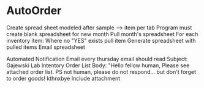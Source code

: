 # AutoOrder
Create spread sheet modeled after sample --> item per tab
Program must create blank spreadsheet for new month
Pull month's spreadsheet 
For each inventory item:
  Where no "YES" exists
  pull item
Generate spreadsheet with pulled items
Email spreadsheet

Automated Notification Email every thursday
  email should read 
  Subject: Gajewski Lab Intentory Order List
  Body: "Hello fellow human, 
         Please see attached order list.
         PS not human, please do not respond... but don't forget to order goods!
         kthnxbye
  Include attachment 
  
